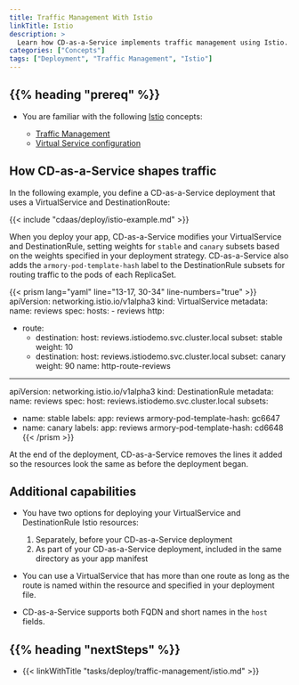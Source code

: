 ```yaml
---
title: Traffic Management With Istio
linkTitle: Istio
description: >
  Learn how CD-as-a-Service implements traffic management using Istio.
categories: ["Concepts"]
tags: ["Deployment", "Traffic Management", "Istio"]
---
```


## {{% heading "prereq" %}}

* You are familiar with the following [Istio](https://istio.io/latest/) concepts:

  * [Traffic Management](https://istio.io/latest/docs/concepts/traffic-management/)
  * [Virtual Service configuration](https://istio.io/latest/docs/reference/config/networking/virtual-service/)

## How CD-as-a-Service shapes traffic

In the following example, you define a CD-as-a-Service deployment that uses a VirtualService and DestinationRoute:

{{< include "cdaas/deploy/istio-example.md" >}}

When you deploy your app, CD-as-a-Service modifies your VirtualService and DestinationRule, setting weights for `stable` and `canary` subsets based on the weights specified in your deployment strategy.  CD-as-a-Service also adds the `armory-pod-template-hash` label to the DestinationRule subsets for routing traffic to the pods of each ReplicaSet.

{{< prism lang="yaml" line="13-17, 30-34" line-numbers="true" >}}
apiVersion: networking.istio.io/v1alpha3
kind: VirtualService
metadata:
  name: reviews
spec:
  hosts:
    - reviews
  http:
  - route:
    - destination:
        host: reviews.istiodemo.svc.cluster.local
        subset: stable
      weight: 10
    - destination:
        host: reviews.istiodemo.svc.cluster.local
        subset: canary
      weight: 90
    name: http-route-reviews
---
apiVersion: networking.istio.io/v1alpha3
kind: DestinationRule
metadata:
  name: reviews
spec:
  host: reviews.istiodemo.svc.cluster.local
  subsets:
  - name: stable
    labels:
      app: reviews
      armory-pod-template-hash: gc6647
  - name: canary
    labels:
      app: reviews
      armory-pod-template-hash: cd6648
{{< /prism >}}

At the end of the deployment, CD-as-a-Service removes the lines it added so the resources look the same as before the deployment began.

## Additional capabilities

* You have two options for deploying your VirtualService and DestinationRule Istio resources:

   1. Separately, before your CD-as-a-Service deployment
   1. As part of your CD-as-a-Service deployment, included in the same directory as your app manifest

* You can use a VirtualService that has more than one route as long as the route is named within the resource and specified in your deployment file.
* CD-as-a-Service supports both FQDN and short names in the `host` fields.


## {{%  heading "nextSteps" %}}

* {{< linkWithTitle "tasks/deploy/traffic-management/istio.md" >}}